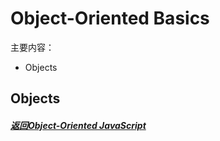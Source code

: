 # Object-Oriented Basics   
主要内容：   
- Objects   

## Objects   



##### [返回Object-Oriented JavaScript](#/md/projavascript/chapter2/note.md   "返回")
